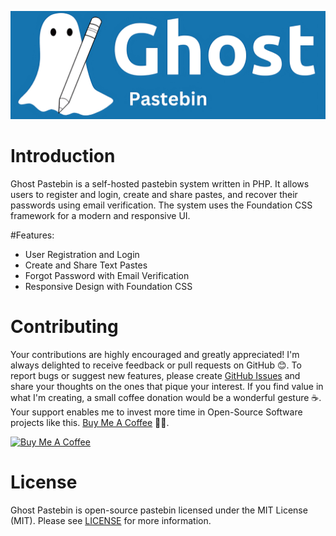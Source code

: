 ![Logo](assets/img/logo.png)

# Introduction

Ghost Pastebin is a self-hosted pastebin system written in PHP. It allows users to register and login, create and share pastes, and recover their passwords using email verification. The system uses the Foundation CSS framework for a modern and responsive UI.

#Features:

* User Registration and Login
* Create and Share Text Pastes
* Forgot Password with Email Verification
* Responsive Design with Foundation CSS

# Contributing

Your contributions are highly encouraged and greatly appreciated! I'm always delighted to receive feedback or pull requests on GitHub 😊. To report bugs or suggest new features, please create [GitHub Issues](https://github.com/shrudra/ghost-pastebin/issues) and share your thoughts on the ones that pique your interest. If you find value in what I'm creating, a small coffee donation would be a wonderful gesture ☕. Your support enables me to invest more time in Open-Source Software projects like this. [Buy Me A Coffee](https://www.buymeacoffee.com/sachatelgenhof) 🙌🏻.

<a href="https://www.buymeacoffee.com/shrudra" target="_blank"><img src="https://www.buymeacoffee.com/assets/img/custom_images/orange_img.png" alt="Buy Me A Coffee" style="height: auto !important;width: auto !important;" ></a>

# License

Ghost Pastebin is open-source pastebin licensed under the MIT License (MIT). Please see [LICENSE](LICENSE) for more information.
